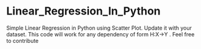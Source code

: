 # Linear_Regression_In_Python
Simple Linear Regression in Python using Scatter Plot. Update it with your dataset. This code will work for any dependency of form H:X->Y . Feel free to contribute 
